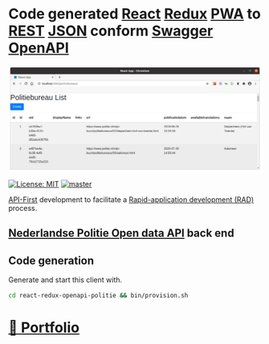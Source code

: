 # Code generated [React](https://reactjs.org) [Redux](https://redux.js.org) [PWA](https://en.wikipedia.org/wiki/Progressive_web_applications) to [REST](http://en.wikipedia.org/wiki/REST) [JSON]() conform [Swagger](http://swagger.io) [OpenAPI](http://swagger.io/resources/open-api)

![React Redux OpenApi Politie politiebureaus](./docs/react-redux-openapi-politie-politiebureaus.png?raw=true "React Redux OpenApi Politie politiebureaus")

[![License: MIT](https://img.shields.io/badge/License-MIT-blue.svg)](https://raw.githubusercontent.com/noud/react-redux-openapi-politie/master/LICENSE)
[![master](https://img.shields.io/badge/current-dev-aa11ff.svg)](https://github.com/noud/react-redux-openapi-politie/releases)

[API-First](https://swagger.io/resources/articles/adopting-an-api-first-approach/) development to facilitate a [Rapid-application development (RAD)](https://en.wikipedia.org/wiki/Rapid_application_development) process.

## [Nederlandse Politie Open data API](https://github.com/noud/politie-open-data-api/blob/master/README.md) back end

## Code generation

Generate and start this client with.

```bash
cd react-redux-openapi-politie && bin/provision.sh
```

# [📁 Portfolio](http://github.com/noud/portfolio#portfolio-repositories-index)